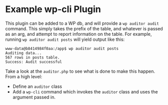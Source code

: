 # Example wp-cli Plugin

This plugin can be added to a WP db, and will provide a `wp auditor audit` command. This simply takes the prefix of the table, and whatever is passed as an arg, and attempt to report information on the table. For example, running `wp auditor audit posts` will yield output like this:

```
www-data@b8414984f0aa:/app$ wp auditor audit posts
Auditing data...
567 rows in posts table. 
Success: Audit successful
```

Take a look at the `auditor.php` to see what is done to make this happen. From a high level:
- Define an `auditor` class
- Add a `wp-cli` command which invokes the `auditor` class and uses the argument passed in.